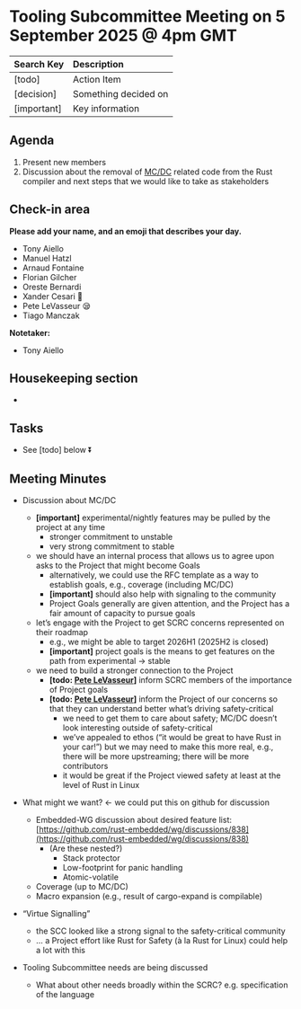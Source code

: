 # Tooling Subcommittee Meeting on 5 September 2025 @ 4pm GMT

| Search Key | Description |
| :---- | :---- |
| \[todo\] | Action Item |
| \[decision\] | Something decided on |
| \[important\] | Key information |

## Agenda

1. Present new members  
2. Discussion about the removal of [MC/DC](https://en.wikipedia.org/wiki/Modified_condition/decision_coverage) related code from the Rust compiler and next steps that we would like to take as stakeholders  

## Check-in area

**Please add your name, and an emoji that describes your day.**

* Tony Aiello  
* Manuel Hatzl  
* Arnaud Fontaine   
* Florian Gilcher  
* Oreste Bernardi  
* Xander Cesari 🌇  
* Pete LeVasseur 😪  
* Tiago Manczak

**Notetaker:**

* Tony Aiello

## Housekeeping section

* 

## Tasks

* See \[todo\] below ⏬

## Meeting Minutes

* Discussion about MC/DC  
  * **\[important\]** experimental/nightly features may be pulled by the project at any time  
    * stronger commitment to unstable  
    * very strong commitment to stable  
  * we should have an internal process that allows us to agree upon asks to the Project that might become Goals  
    * alternatively, we could use the RFC template as a way to establish goals, e.g., coverage (including MC/DC)  
    * **\[important\]** should also help with signaling to the community  
    * Project Goals generally are given attention, and the Project has a fair amount of capacity to pursue goals  
  * let’s engage with the Project to get SCRC concerns represented on their roadmap  
    * e.g., we might be able to target 2026H1 (2025H2 is closed)  
    * **\[important\]** project goals is the means to get features on the path from experimental → stable  
  * we need to build a stronger connection to the Project  
    * **\[todo: [Pete LeVasseur](mailto:plevasseur@gmail.com)\]** inform SCRC members of the importance of Project goals  
    * **\[todo: [Pete LeVasseur](mailto:plevasseur@gmail.com)\]** inform the Project of our concerns so that they can understand better what’s driving safety-critical  
      * we need to get them to care about safety; MC/DC doesn’t look interesting outside of safety-critical  
      * we’ve appealed to ethos (“it would be great to have Rust in your car\!”) but we may need to make this more real, e.g., there will be more upstreaming; there will be more contributors  
      * it would be great if the Project viewed safety at least at the level of Rust in Linux  
* What might we want? ← we could put this on github for discussion  
  * Embedded-WG discussion about desired feature list: [https://github.com/rust-embedded/wg/discussions/838](https://github.com/rust-embedded/wg/discussions/838)  
    * (Are these nested?)  
      * Stack protector  
      * Low-footprint for panic handling  
      * Atomic-volatile  
  * Coverage (up to MC/DC)  
  * Macro expansion (e.g., result of cargo-expand is compilable)  
      
* “Virtue Signalling”   
  * the SCC looked like a strong signal to the safety-critical community  
  * … a Project effort like Rust for Safety (à la Rust for Linux) could help a lot with this  
* Tooling Subcommittee needs are being discussed  
  * What about other needs broadly within the SCRC? e.g. specification of the language